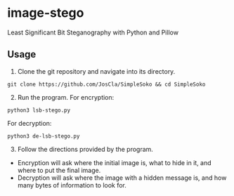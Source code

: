 # image-stego
Least Significant Bit Steganography with Python and Pillow

## Usage
1. Clone the git repository and navigate into its directory.
```console
git clone https://github.com/JosCla/SimpleSoko && cd SimpleSoko
```
2. Run the program.
For encryption:
```console
python3 lsb-stego.py
```
For decryption:
```console
python3 de-lsb-stego.py
```
3. Follow the directions provided by the program.
- Encryption will ask where the initial image is, what to hide in it, and where to put the final image.
- Decryption will ask where the image with a hidden message is, and how many bytes of information to look for.
